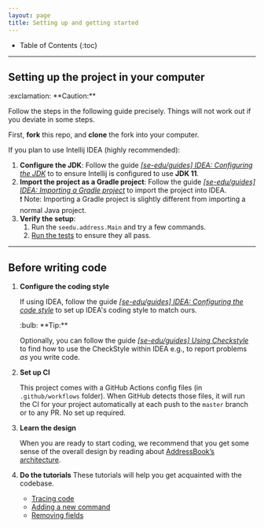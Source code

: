 ```yaml
---
layout: page
title: Setting up and getting started
---
```


* Table of Contents
{:toc}


--------------------------------------------------------------------------------------------------------------------

## Setting up the project in your computer

<div markdown="span" class="alert alert-warning">:exclamation: **Caution:**

Follow the steps in the following guide precisely. Things will not work out if you deviate in some steps.
</div>

First, **fork** this repo, and **clone** the fork into your computer.

If you plan to use Intellij IDEA (highly recommended):
1. **Configure the JDK**: Follow the guide [_[se-edu/guides] IDEA: Configuring the JDK_](https://se-education.org/guides/tutorials/intellijJdk.html) to to ensure Intellij is configured to use **JDK 11**.
1. **Import the project as a Gradle project**: Follow the guide [_[se-edu/guides] IDEA: Importing a Gradle project_](https://se-education.org/guides/tutorials/intellijImportGradleProject.html) to import the project into IDEA.<br>
  :exclamation: Note: Importing a Gradle project is slightly different from importing a normal Java project.
1. **Verify the setup**:
   1. Run the `seedu.address.Main` and try a few commands.
   1. [Run the tests](Testing.md) to ensure they all pass.

--------------------------------------------------------------------------------------------------------------------

## Before writing code

1. **Configure the coding style**

   If using IDEA, follow the guide [_[se-edu/guides] IDEA: Configuring the code style_](https://se-education.org/guides/tutorials/intellijCodeStyle.html) to set up IDEA's coding style to match ours.

   <div markdown="span" class="alert alert-primary">:bulb: **Tip:**

   Optionally, you can follow the guide [_[se-edu/guides] Using Checkstyle_](https://se-education.org/guides/tutorials/checkstyle.html) to find how to use the CheckStyle within IDEA e.g., to report problems _as_ you write code.
   </div>

2. **Set up CI**

   This project comes with a GitHub Actions config files (in `.github/workflows` folder). When GitHub detects those files, it will run the CI for your project automatically at each push to the `master` branch or to any PR. No set up required.

3. **Learn the design**

   When you are ready to start coding, we recommend that you get some sense of the overall design by reading about [AddressBook’s architecture](DeveloperGuide.md#architecture).


4. **Do the tutorials**
   These tutorials will help you get acquainted with the codebase.

   * [Tracing code](tutorials/TracingCode.md)
   * [Adding a new command](tutorials/AddRemark.md)
   * [Removing fields](tutorials/RemovingFields.md)
